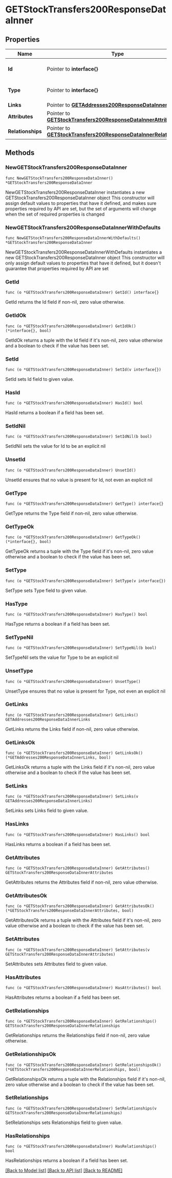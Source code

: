 # GETStockTransfers200ResponseDataInner

## Properties

Name | Type | Description | Notes
------------ | ------------- | ------------- | -------------
**Id** | Pointer to **interface{}** | The resource&#39;s id | [optional] 
**Type** | Pointer to **interface{}** | The resource&#39;s type | [optional] 
**Links** | Pointer to [**GETAddresses200ResponseDataInnerLinks**](GETAddresses200ResponseDataInnerLinks.md) |  | [optional] 
**Attributes** | Pointer to [**GETStockTransfers200ResponseDataInnerAttributes**](GETStockTransfers200ResponseDataInnerAttributes.md) |  | [optional] 
**Relationships** | Pointer to [**GETStockTransfers200ResponseDataInnerRelationships**](GETStockTransfers200ResponseDataInnerRelationships.md) |  | [optional] 

## Methods

### NewGETStockTransfers200ResponseDataInner

`func NewGETStockTransfers200ResponseDataInner() *GETStockTransfers200ResponseDataInner`

NewGETStockTransfers200ResponseDataInner instantiates a new GETStockTransfers200ResponseDataInner object
This constructor will assign default values to properties that have it defined,
and makes sure properties required by API are set, but the set of arguments
will change when the set of required properties is changed

### NewGETStockTransfers200ResponseDataInnerWithDefaults

`func NewGETStockTransfers200ResponseDataInnerWithDefaults() *GETStockTransfers200ResponseDataInner`

NewGETStockTransfers200ResponseDataInnerWithDefaults instantiates a new GETStockTransfers200ResponseDataInner object
This constructor will only assign default values to properties that have it defined,
but it doesn't guarantee that properties required by API are set

### GetId

`func (o *GETStockTransfers200ResponseDataInner) GetId() interface{}`

GetId returns the Id field if non-nil, zero value otherwise.

### GetIdOk

`func (o *GETStockTransfers200ResponseDataInner) GetIdOk() (*interface{}, bool)`

GetIdOk returns a tuple with the Id field if it's non-nil, zero value otherwise
and a boolean to check if the value has been set.

### SetId

`func (o *GETStockTransfers200ResponseDataInner) SetId(v interface{})`

SetId sets Id field to given value.

### HasId

`func (o *GETStockTransfers200ResponseDataInner) HasId() bool`

HasId returns a boolean if a field has been set.

### SetIdNil

`func (o *GETStockTransfers200ResponseDataInner) SetIdNil(b bool)`

 SetIdNil sets the value for Id to be an explicit nil

### UnsetId
`func (o *GETStockTransfers200ResponseDataInner) UnsetId()`

UnsetId ensures that no value is present for Id, not even an explicit nil
### GetType

`func (o *GETStockTransfers200ResponseDataInner) GetType() interface{}`

GetType returns the Type field if non-nil, zero value otherwise.

### GetTypeOk

`func (o *GETStockTransfers200ResponseDataInner) GetTypeOk() (*interface{}, bool)`

GetTypeOk returns a tuple with the Type field if it's non-nil, zero value otherwise
and a boolean to check if the value has been set.

### SetType

`func (o *GETStockTransfers200ResponseDataInner) SetType(v interface{})`

SetType sets Type field to given value.

### HasType

`func (o *GETStockTransfers200ResponseDataInner) HasType() bool`

HasType returns a boolean if a field has been set.

### SetTypeNil

`func (o *GETStockTransfers200ResponseDataInner) SetTypeNil(b bool)`

 SetTypeNil sets the value for Type to be an explicit nil

### UnsetType
`func (o *GETStockTransfers200ResponseDataInner) UnsetType()`

UnsetType ensures that no value is present for Type, not even an explicit nil
### GetLinks

`func (o *GETStockTransfers200ResponseDataInner) GetLinks() GETAddresses200ResponseDataInnerLinks`

GetLinks returns the Links field if non-nil, zero value otherwise.

### GetLinksOk

`func (o *GETStockTransfers200ResponseDataInner) GetLinksOk() (*GETAddresses200ResponseDataInnerLinks, bool)`

GetLinksOk returns a tuple with the Links field if it's non-nil, zero value otherwise
and a boolean to check if the value has been set.

### SetLinks

`func (o *GETStockTransfers200ResponseDataInner) SetLinks(v GETAddresses200ResponseDataInnerLinks)`

SetLinks sets Links field to given value.

### HasLinks

`func (o *GETStockTransfers200ResponseDataInner) HasLinks() bool`

HasLinks returns a boolean if a field has been set.

### GetAttributes

`func (o *GETStockTransfers200ResponseDataInner) GetAttributes() GETStockTransfers200ResponseDataInnerAttributes`

GetAttributes returns the Attributes field if non-nil, zero value otherwise.

### GetAttributesOk

`func (o *GETStockTransfers200ResponseDataInner) GetAttributesOk() (*GETStockTransfers200ResponseDataInnerAttributes, bool)`

GetAttributesOk returns a tuple with the Attributes field if it's non-nil, zero value otherwise
and a boolean to check if the value has been set.

### SetAttributes

`func (o *GETStockTransfers200ResponseDataInner) SetAttributes(v GETStockTransfers200ResponseDataInnerAttributes)`

SetAttributes sets Attributes field to given value.

### HasAttributes

`func (o *GETStockTransfers200ResponseDataInner) HasAttributes() bool`

HasAttributes returns a boolean if a field has been set.

### GetRelationships

`func (o *GETStockTransfers200ResponseDataInner) GetRelationships() GETStockTransfers200ResponseDataInnerRelationships`

GetRelationships returns the Relationships field if non-nil, zero value otherwise.

### GetRelationshipsOk

`func (o *GETStockTransfers200ResponseDataInner) GetRelationshipsOk() (*GETStockTransfers200ResponseDataInnerRelationships, bool)`

GetRelationshipsOk returns a tuple with the Relationships field if it's non-nil, zero value otherwise
and a boolean to check if the value has been set.

### SetRelationships

`func (o *GETStockTransfers200ResponseDataInner) SetRelationships(v GETStockTransfers200ResponseDataInnerRelationships)`

SetRelationships sets Relationships field to given value.

### HasRelationships

`func (o *GETStockTransfers200ResponseDataInner) HasRelationships() bool`

HasRelationships returns a boolean if a field has been set.


[[Back to Model list]](../README.md#documentation-for-models) [[Back to API list]](../README.md#documentation-for-api-endpoints) [[Back to README]](../README.md)



